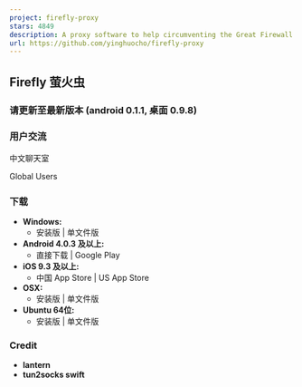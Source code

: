 ```yaml
---
project: firefly-proxy
stars: 4849
description: A proxy software to help circumventing the Great Firewall.
url: https://github.com/yinghuocho/firefly-proxy
---
```


Firefly 萤火虫
-----------

### 请更新至最新版本 (android 0.1.1, 桌面 0.9.8)

### 用户交流

中文聊天室

Global Users

### 下载

-   **Windows:**
    -   安装版 | 单文件版
-   **Android 4.0.3 及以上:**
    -   直接下载 | Google Play
-   **iOS 9.3 及以上:**
    -   中国 App Store | US App Store
-   **OSX:**
    -   安装版 | 单文件版
-   **Ubuntu 64位:**
    -   安装版 | 单文件版

### Credit

-   **lantern**
-   **tun2socks swift**
